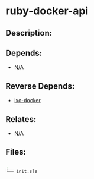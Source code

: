 # ruby-docker-api

## Description:


## Depends:

  -  N/A

## Reverse Depends:

  -  [lxc-docker](/salt/lxc-docker)

## Relates:

  -  N/A

## Files:

```bash
.
└── init.sls
```
